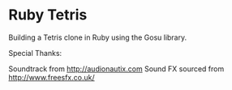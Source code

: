 Ruby Tetris
===========

Building a Tetris clone in Ruby using the Gosu library.

Special Thanks:

Soundtrack from http://audionautix.com
Sound FX sourced from http://www.freesfx.co.uk/

